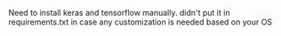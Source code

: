 Need to install keras and tensorflow manually. didn't put it in requirements.txt in case any customization is needed based on your OS